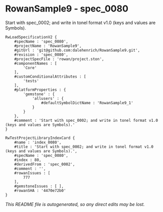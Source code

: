 # RowanSample9 - spec_0080
Start with spec_0002; and write in tonel format v1.0 (keys and values are Symbols).
```
RwLoadSpecificationV2 {
	#specName : 'spec_0080',
	#projectName : 'RowanSample9',
	#gitUrl : 'git@github.com:dalehenrich/RowanSample9.git',
	#revision : 'spec_0080',
	#projectSpecFile : 'rowan/project.ston',
	#componentNames : [
		'Core'
	],
	#customConditionalAttributes : [
		'tests'
	],
	#platformProperties : {
		'gemstone' : {
			'allusers' : {
				#defaultSymbolDictName : 'RowanSample9_1'
			}
		}
	},
	#comment : 'Start with spec_0002; and write in tonel format v1.0 (keys and values are Symbols).'
}

RwTestProjectLibraryIndexCard {
	#name : 'index_0080',
	#title : 'Start with spec_0002; and write in tonel format v1.0 (keys and values are Symbols).',
	#specName : 'spec_0080',
	#index : 80,
	#derivedFrom : 'spec_0002',
	#comment : '',
	#rowanIssues : [
		777
	],
	#gemstoneIssues : [ ],
	#rowanSHA : '4470e72b0'
}
```

*This README file is autogenerated, so any direct edits may be lost.*
